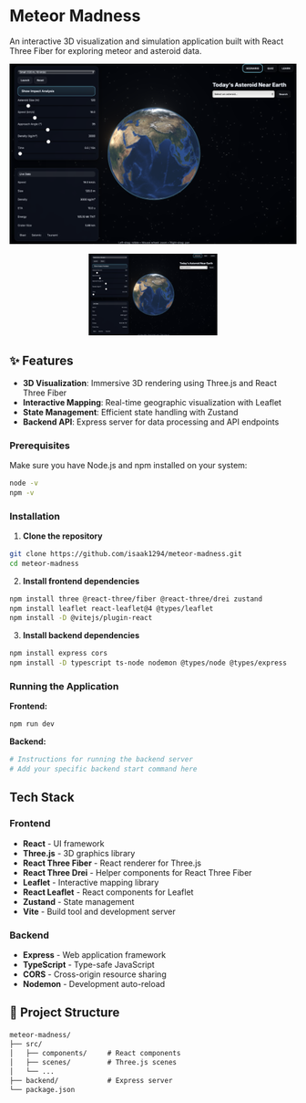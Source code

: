 # Meteor Madness

An interactive 3D visualization and simulation application built with React Three Fiber for exploring meteor and asteroid data.

![Meteor Madness Banner](./banner/banner.png)

<div align="center">
  <img src="./banner/banner.png" alt="3D Visualization" width="45%">
</div>


## ✨ Features

- **3D Visualization**: Immersive 3D rendering using Three.js and React Three Fiber
- **Interactive Mapping**: Real-time geographic visualization with Leaflet
- **State Management**: Efficient state handling with Zustand
- **Backend API**: Express server for data processing and API endpoints

### Prerequisites

Make sure you have Node.js and npm installed on your system:

```bash
node -v
npm -v
```

### Installation

1. **Clone the repository**
```bash
git clone https://github.com/isaak1294/meteor-madness.git
cd meteor-madness
```

2. **Install frontend dependencies**
```bash
npm install three @react-three/fiber @react-three/drei zustand
npm install leaflet react-leaflet@4 @types/leaflet
npm install -D @vitejs/plugin-react
```

3. **Install backend dependencies**
```bash
npm install express cors
npm install -D typescript ts-node nodemon @types/node @types/express
```

### Running the Application

**Frontend:**
```bash
npm run dev
```

**Backend:**
```bash
# Instructions for running the backend server
# Add your specific backend start command here
```

## Tech Stack

### Frontend
- **React** - UI framework
- **Three.js** - 3D graphics library
- **React Three Fiber** - React renderer for Three.js
- **React Three Drei** - Helper components for React Three Fiber
- **Leaflet** - Interactive mapping library
- **React Leaflet** - React components for Leaflet
- **Zustand** - State management
- **Vite** - Build tool and development server

### Backend
- **Express** - Web application framework
- **TypeScript** - Type-safe JavaScript
- **CORS** - Cross-origin resource sharing
- **Nodemon** - Development auto-reload

## 📁 Project Structure

```
meteor-madness/
├── src/
│   ├── components/     # React components
│   ├── scenes/         # Three.js scenes
│   └── ...
├── backend/            # Express server
└── package.json
```
